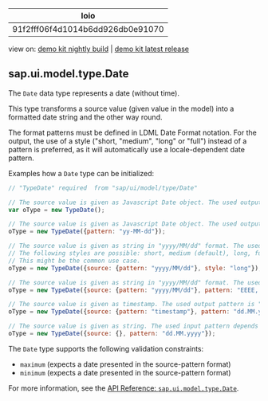 <!-- loio91f2fff06f4d1014b6dd926db0e91070 -->

| loio |
| -----|
| 91f2fff06f4d1014b6dd926db0e91070 |

<div id="loio">

view on: [demo kit nightly build](https://openui5nightly.hana.ondemand.com/#/topic/91f2fff06f4d1014b6dd926db0e91070) | [demo kit latest release](https://openui5.hana.ondemand.com/#/topic/91f2fff06f4d1014b6dd926db0e91070)</div>

## sap.ui.model.type.Date

The `Date` data type represents a date \(without time\).

This type transforms a source value \(given value in the model\) into a formatted date string and the other way round.

The format patterns must be defined in LDML Date Format notation. For the output, the use of a style \("short, "medium", "long" or "full"\) instead of a pattern is preferred, as it will automatically use a locale-dependent date pattern.

Examples how a `Date` type can be initialized:

``` js
// "TypeDate" required  from "sap/ui/model/type/Date"

// The source value is given as Javascript Date object. The used output pattern depends on the locale settings (default).
var oType = new TypeDate();

// The source value is given as Javascript Date object. The used output pattern is "yy-MM-dd": e.g. 09-11-27
oType = new TypeDate({pattern: "yy-MM-dd"}); 

// The source value is given as string in "yyyy/MM/dd" format. The used output style is "long". The styles are language dependent.
// The following styles are possible: short, medium (default), long, full
// This might be the common use case.
oType = new TypeDate({source: {pattern: "yyyy/MM/dd"}, style: "long"}); 

// The source value is given as string in "yyyy/MM/dd" format. The used output pattern is "EEEE, MMMM d, yyyy": e.g. Saturday, August 22, 2043
oType = new TypeDate({source: {pattern: "yyyy/MM/dd"}, pattern: "EEEE, MMMM d, yyyy"}); 

// The source value is given as timestamp. The used output pattern is "dd.MM.yyyy": e.g. 22.12.2010
oType = new TypeDate({source: {pattern: "timestamp"}, pattern: "dd.MM.yyyy"}); 

// The source value is given as string. The used input pattern depends on the locale settings (default). The used output pattern is "dd '|' MM '|' yyyy": e.g. 22 | 12 | 2010
oType = new TypeDate({source: {}, pattern: "dd.MM.yyyy"});
```

The `Date` type supports the following validation constraints:

-   `maximum` \(expects a date presented in the source-pattern format\)
-   `minimum` \(expects a date presented in the source-pattern format\)

For more information, see the [API Reference: `sap.ui.model.type.Date`](https://openui5.hana.ondemand.com/#/api/sap.ui.model.type.Date).

